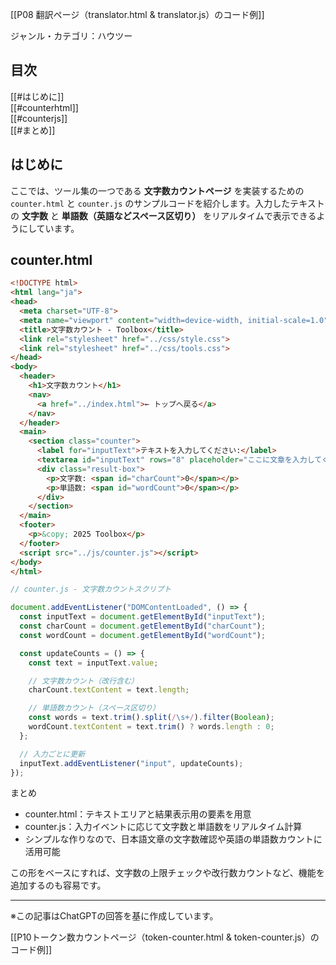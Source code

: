 [[P08 翻訳ページ（translator.html & translator.js）のコード例]]

ジャンル・カテゴリ：ハウツー

## 目次
[[#はじめに]]  
[[#counterhtml]]  
[[#counterjs]]  
[[#まとめ]]  

## はじめに
ここでは、ツール集の一つである **文字数カウントページ** を実装するための `counter.html` と `counter.js` のサンプルコードを紹介します。入力したテキストの **文字数** と **単語数（英語などスペース区切り）** をリアルタイムで表示できるようにしています。

## counter.html
```html
<!DOCTYPE html>
<html lang="ja">
<head>
  <meta charset="UTF-8">
  <meta name="viewport" content="width=device-width, initial-scale=1.0">
  <title>文字数カウント - Toolbox</title>
  <link rel="stylesheet" href="../css/style.css">
  <link rel="stylesheet" href="../css/tools.css">
</head>
<body>
  <header>
    <h1>文字数カウント</h1>
    <nav>
      <a href="../index.html">← トップへ戻る</a>
    </nav>
  </header>
  <main>
    <section class="counter">
      <label for="inputText">テキストを入力してください:</label>
      <textarea id="inputText" rows="8" placeholder="ここに文章を入力してください"></textarea>
      <div class="result-box">
        <p>文字数: <span id="charCount">0</span></p>
        <p>単語数: <span id="wordCount">0</span></p>
      </div>
    </section>
  </main>
  <footer>
    <p>&copy; 2025 Toolbox</p>
  </footer>
  <script src="../js/counter.js"></script>
</body>
</html>
```


```js
// counter.js - 文字数カウントスクリプト

document.addEventListener("DOMContentLoaded", () => {
  const inputText = document.getElementById("inputText");
  const charCount = document.getElementById("charCount");
  const wordCount = document.getElementById("wordCount");

  const updateCounts = () => {
    const text = inputText.value;

    // 文字数カウント（改行含む）
    charCount.textContent = text.length;

    // 単語数カウント（スペース区切り）
    const words = text.trim().split(/\s+/).filter(Boolean);
    wordCount.textContent = text.trim() ? words.length : 0;
  };

  // 入力ごとに更新
  inputText.addEventListener("input", updateCounts);
});
```

まとめ
- counter.html：テキストエリアと結果表示用の要素を用意
- counter.js：入力イベントに応じて文字数と単語数をリアルタイム計算
- シンプルな作りなので、日本語文章の文字数確認や英語の単語数カウントに活用可能

この形をベースにすれば、文字数の上限チェックや改行数カウントなど、機能を追加するのも容易です。

---

※この記事はChatGPTの回答を基に作成しています。

[[P10トークン数カウントページ（token-counter.html & token-counter.js）のコード例]]